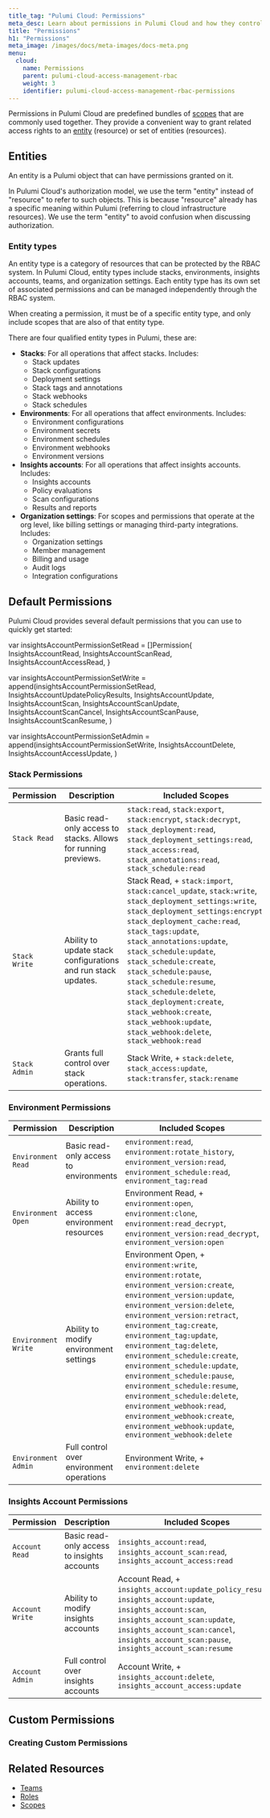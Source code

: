 ```yaml
---
title_tag: "Pulumi Cloud: Permissions"
meta_desc: Learn about permissions in Pulumi Cloud and how they control access to resources
title: "Permissions"
h1: "Permissions"
meta_image: /images/docs/meta-images/docs-meta.png
menu:
  cloud:
    name: Permissions
    parent: pulumi-cloud-access-management-rbac
    weight: 3
    identifier: pulumi-cloud-access-management-rbac-permissions
---
```


Permissions in Pulumi Cloud are predefined bundles of [scopes](../scopes) that are commonly used together. They provide a convenient way to grant related access rights to an [entity](./#entities) (resource) or set of entities (resources).

## Entities

An entity is a Pulumi object that can have permissions granted on it.

In Pulumi Cloud's authorization model, we use the term "entity" instead of "resource" to refer to such objects. This is because "resource" already has a specific meaning within Pulumi (referring to cloud infrastructure resources). We use the term "entity" to avoid confusion when discussing authorization.

### Entity types

An entity type is a category of resources that can be protected by the RBAC system. In Pulumi Cloud, entity types include stacks, environments, insights accounts, teams, and organization settings. Each entity type has its own set of associated permissions and can be managed independently through the RBAC system.

When creating a permission, it must be of a specific entity type, and only include scopes that are also of that entity type.

There are four qualified entity types in Pulumi, these are:

* **Stacks**: For all operations that affect stacks. Includes:
  * Stack updates
  * Stack configurations
  * Deployment settings
  * Stack tags and annotations
  * Stack webhooks
  * Stack schedules
* **Environments**: For all operations that affect environments. Includes:
  * Environment configurations
  * Environment secrets
  * Environment schedules
  * Environment webhooks
  * Environment versions
* **Insights accounts**: For all operations that affect insights accounts. Includes:
  * Insights accounts
  * Policy evaluations
  * Scan configurations
  * Results and reports
* **Organization settings**: For scopes and permissions that operate at the org level, like billing settings or managing third-party integrations. Includes:
  * Organization settings
  * Member management
  * Billing and usage
  * Audit logs
  * Integration configurations

## Default Permissions

Pulumi Cloud provides several default permissions that you can use to quickly get started:

var insightsAccountPermissionSetRead = []Permission{
	InsightsAccountRead, InsightsAccountScanRead, InsightsAccountAccessRead,
}

var insightsAccountPermissionSetWrite = append(insightsAccountPermissionSetRead,
	InsightsAccountUpdatePolicyResults, InsightsAccountUpdate, InsightsAccountScan, InsightsAccountScanUpdate,
	InsightsAccountScanCancel, InsightsAccountScanPause, InsightsAccountScanResume,
)

var insightsAccountPermissionSetAdmin = append(insightsAccountPermissionSetWrite,
	InsightsAccountDelete, InsightsAccountAccessUpdate,
)

### Stack Permissions

| Permission | Description | Included Scopes |
|------------|-------------|----------------|
| `Stack Read` | Basic read-only access to stacks. Allows for running previews. | `stack:read`, `stack:export`, `stack:encrypt`, `stack:decrypt`, `stack_deployment:read`, `stack_deployment_settings:read`, `stack_access:read`, `stack_annotations:read`, `stack_schedule:read` |
| `Stack Write` | Ability to update stack configurations and run stack updates. | Stack Read, + `stack:import`, `stack:cancel_update`, `stack:write`, `stack_deployment_settings:write`, `stack_deployment_settings:encrypt`, `stack_deployment_cache:read`, `stack_tags:update`, `stack_annotations:update`, `stack_schedule:update`, `stack_schedule:create`, `stack_schedule:pause`, `stack_schedule:resume`, `stack_schedule:delete`, `stack_deployment:create`, `stack_webhook:create`, `stack_webhook:update`, `stack_webhook:delete`, `stack_webhook:read` |
| `Stack Admin` | Grants full control over stack operations. | Stack Write, + `stack:delete`, `stack_access:update`, `stack:transfer`, `stack:rename` |

### Environment Permissions

| Permission | Description | Included Scopes |
|------------|-------------|----------------|
| `Environment Read` | Basic read-only access to environments | `environment:read`, `environment:rotate_history`, `environment_version:read`, `environment_schedule:read`, `environment_tag:read` |
| `Environment Open` | Ability to access environment resources | Environment Read, + `environment:open`, `environment:clone`, `environment:read_decrypt`, `environment_version:read_decrypt`, `environment_version:open` |
| `Environment Write` | Ability to modify environment settings | Environment Open, + `environment:write`, `environment:rotate`, `environment_version:create`, `environment_version:update`, `environment_version:delete`, `environment_version:retract`, `environment_tag:create`, `environment_tag:update`, `environment_tag:delete`, `environment_schedule:create`, `environment_schedule:update`, `environment_schedule:pause`, `environment_schedule:resume`, `environment_schedule:delete`, `environment_webhook:read`, `environment_webhook:create`, `environment_webhook:update`, `environment_webhook:delete` |
| `Environment Admin` | Full control over environment operations | Environment Write, + `environment:delete` |


### Insights Account Permissions

| Permission | Description | Included Scopes |
|------------|-------------|----------------|
| `Account Read` | Basic read-only access to insights accounts | `insights_account:read`, `insights_account_scan:read`, `insights_account_access:read` |
| `Account Write` | Ability to modify insights accounts | Account Read, + `insights_account:update_policy_results`, `insights_account:update`, `insights_account:scan`, `insights_account_scan:update`, `insights_account_scan:cancel`, `insights_account_scan:pause`, `insights_account_scan:resume` |
| `Account Admin` | Full control over insights accounts | Account Write, + `insights_account:delete`, `insights_account_access:update` |

## Custom Permissions

### Creating Custom Permissions

## Related Resources

- [Teams](/docs/pulumi-cloud/access-management/rbac/teams)
- [Roles](/docs/pulumi-cloud/access-management/rbac/roles)
- [Scopes](/docs/pulumi-cloud/access-management/rbac/scopes)
